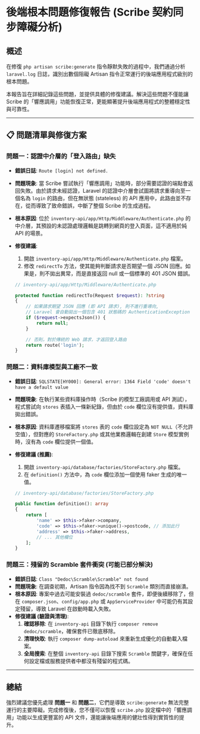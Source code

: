 # 後端根本問題修復報告 (Scribe 契約同步障礙分析)

## 概述

在修復 `php artisan scribe:generate` 指令靜默失敗的過程中，我們通過分析 `laravel.log` 日誌，識別出數個阻礙 Artisan 指令正常運行的後端應用程式級別的根本問題。

本報告旨在詳細記錄這些問題，並提供具體的修復建議。解決這些問題不僅能讓 Scribe 的「響應調用」功能恢復正常，更能顯著提升後端應用程式的整體穩定性與可靠性。

---

## 📋 問題清單與修復方案

### 問題一：認證中介層的「登入路由」缺失

-   **錯誤日誌**: `Route [login] not defined.`
-   **問題現象**: 當 Scribe 嘗試執行「響應調用」功能時，部分需要認證的端點會返回失敗。由於請求未經認證，Laravel 的認證中介層會試圖將請求重導向至一個名為 `login` 的路由，但在無狀態 (stateless) 的 API 應用中，此路由並不存在，從而導致了致命錯誤，中斷了整個 Scribe 的生成過程。
-   **根本原因**: 位於 `inventory-api/app/Http/Middleware/Authenticate.php` 的中介層，其預設的未認證處理邏輯是跳轉到網頁的登入頁面，這不適用於純 API 的場景。
-   **修復建議**:
    1.  開啟 `inventory-api/app/Http/Middleware/Authenticate.php` 檔案。
    2.  修改 `redirectTo` 方法，使其能夠判斷請求是否期望一個 JSON 回應。如果是，則不拋出異常，而是直接返回 null 或一個標準的 401 JSON 錯誤。
    
    ```php
    // inventory-api/app/Http/Middleware/Authenticate.php

    protected function redirectTo(Request $request): ?string
    {
        // 如果請求期望 JSON 回應 (即 API 請求), 則不進行重導向,
        // Laravel 會自動拋出一個包含 401 狀態碼的 AuthenticationException
        if ($request->expectsJson()) {
            return null;
        }

        // 否則，對於傳統的 Web 請求，才返回登入路由
        return route('login');
    }
    ```

### 問題二：資料庫模型與工廠不一致

-   **錯誤日誌**: `SQLSTATE[HY000]: General error: 1364 Field 'code' doesn't have a default value`
-   **問題現象**: 在執行某些資料庫操作時（Scribe 的模型工廠調用或 API 測試），程式嘗試向 `stores` 表插入一條新紀錄，但由於 `code` 欄位沒有提供值，資料庫拋出錯誤。
-   **根本原因**: 資料庫遷移檔案將 `stores` 表的 `code` 欄位設定為 `NOT NULL`（不允許空值），但對應的 `StoreFactory.php` 或其他業務邏輯在創建 `Store` 模型實例時，沒有為 `code` 欄位提供一個值。
-   **修復建議 (推薦)**:
    1.  開啟 `inventory-api/database/factories/StoreFactory.php` 檔案。
    2.  在 `definition()` 方法中，為 `code` 欄位添加一個使用 faker 生成的唯一值。
    
    ```php
    // inventory-api/database/factories/StoreFactory.php

    public function definition(): array
    {
        return [
            'name' => $this->faker->company,
            'code' => $this->faker->unique()->postcode, // 添加此行
            'address' => $this->faker->address,
            // ... 其他欄位
        ];
    }
    ```

### 問題三：殘留的 Scramble 套件衝突 (可能已部分解決)

-   **錯誤日誌**: `Class "Dedoc\Scramble\Scramble" not found`
-   **問題現象**: 在調查初期，Artisan 指令因為找不到 `Scramble` 類別而直接崩潰。
-   **根本原因**: 專案中過去可能安裝過 `dedoc/scramble` 套件，即便後續移除了，但在 `composer.json`、`config/app.php` 或 `AppServiceProvider` 中可能仍有其設定殘留，導致 Laravel 在啟動時載入失敗。
-   **修復建議 (驗證與清理)**:
    1.  **確認移除**: 在 `inventory-api` 目錄下執行 `composer remove dedoc/scramble`，確保套件已徹底移除。
    2.  **清理快取**: 執行 `composer dump-autoload` 來重新生成優化的自動載入檔案。
    3.  **全局搜索**: 在整個 `inventory-api` 目錄下搜索 `Scramble` 關鍵字，確保在任何設定檔或服務提供者中都沒有殘留的程式碼。

---

## 總結

強烈建議您優先處理 **問題一** 和 **問題二**，它們是導致 `scribe:generate` 無法完整運行的主要障礙。完成修復後，您不僅可以恢復 `scribe.php` 設定檔中的「響應調用」功能以生成更豐富的 API 文件，還能讓後端應用的健壯性得到實質性的提升。 
